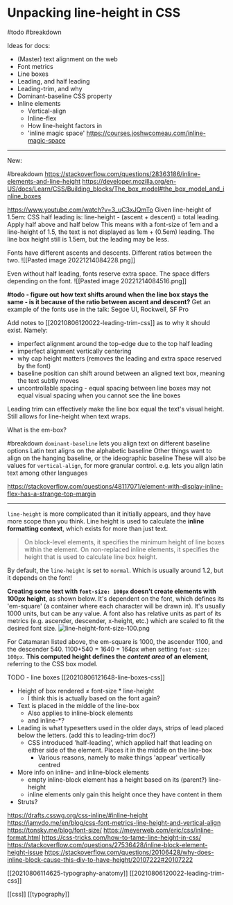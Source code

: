 # Unpacking line-height in CSS

#todo
#breakdown 

Ideas for docs:
- (Master) text alignment on the web
- Font metrics
- Line boxes
- Leading, and half leading
- Leading-trim, and why
- Dominant-baseline CSS property
- Inline elements
	- Vertical-align
	- Inline-flex
	- How line-height factors in
	- 'inline magic space' https://courses.joshwcomeau.com/inline-magic-space

---

New:

#breakdown 
https://stackoverflow.com/questions/28363186/inline-elements-and-line-height
https://developer.mozilla.org/en-US/docs/Learn/CSS/Building_blocks/The_box_model#the_box_model_and_inline_boxes

https://www.youtube.com/watch?v=3_uC3xJQmTo
Given line-height of 1.5em:
CSS half leading is:
line-height - (ascent + descent) = total leading. Apply half above and half below
This means with a font-size of 1em and a line-height of 1.5, the text is not displayed as 1em + (0.5em) leading. The line box height still is 1.5em, but the leading may be less.

Fonts have different ascents and descents. Different ratios between the two.
![[Pasted image 20221214084228.png]]

Even without half leading, fonts reserve extra space. The space differs depending on the font.
![[Pasted image 20221214084516.png]]

**#todo - figure out how text shifts around when the line box stays the same - is it because of the ratio between ascent and descent?**
Get an example of the fonts use in the talk: Segoe UI, Rockwell, SF Pro

Add notes to [[20210806120022-leading-trim-css]] as to why it should exist. Namely:
- imperfect alignment around the top-edge due to the top half leading
- imperfect alignment vertically centering
- why cap height matters (removes the leading and extra space reserved by the font)
- baseline position can shift around between an aligned text box, meaning the text subtly moves
- uncontrollable spacing - equal spacing between line boxes may not equal visual spacing when you cannot see the line boxes

Leading trim can effectively make the line box equal the text's visual height.
Still allows for line-height when text wraps.

What is the em-box?

#breakdown 
`dominant-baseline` lets you align text on different baseline options
Latin text aligns on the alphabetic baseline
Other things want to align on the hanging baseline, or the ideographic baseline
These will also be values for `vertical-align`, for more granular control. e.g. lets you align latin text among other languages

https://stackoverflow.com/questions/48117071/element-with-display-inline-flex-has-a-strange-top-margin

---

`line-height` is more complicated than it initially appears, and they have more scope than you think. Line height is used to calculate the **inline formatting context**, which exists for more than just text.

> On block-level elements, it specifies the minimum height of line boxes within the element. On non-replaced inline elements, it specifies the height that is used to calculate line box height.

By default, the `line-height` is set to `normal`. Which is usually around 1.2, but it depends on the font!

**Creating some text with `font-size: 100px` doesn't create elements with 100px height**, as shown below. It's dependent on the font, which defines its 'em-square' (a container where each character will be drawn in). It's usually 1000 units, but can be any value. A font also has relative units as part of its metrics (e.g. ascender, descender, x-height, etc.) which are scaled to fit the desired font size.
![line-height-font-size-100.png](line-height-font-size-100.png)

For Catamaran listed above, the em-square is 1000, the ascender 1100, and the descender 540. 1100+540 = 1640 = 164px when setting `font-size: 100px`. **This computed height defines the _content area_ of an element**, referring to the CSS box model.

TODO - line boxes
[[20210806121648-line-boxes-css]]

- Height of box rendered ≠ font-size \* line-height
  - I think this is actually based on the font again?
- Text is placed in the middle of the line-box
  - Also applies to inline-block elements
  - and inline-\*?
- Leading is what typesetters used in the older days, strips of lead placed below the letters. (add this to leading-trim doc?)
  - CSS introduced 'half-leading', which applied half that leading on either side of the element. Places it in the middle on the line-box
    - Various reasons, namely to make things 'appear' vertically centred
- More info on inline- and inline-block elements
  - empty inline-block element has a height based on its (parent?) line-height
  - inline elements only gain this height once they have content in them
- Struts?

https://drafts.csswg.org/css-inline/#inline-height
https://iamvdo.me/en/blog/css-font-metrics-line-height-and-vertical-align
https://tonsky.me/blog/font-size/
https://meyerweb.com/eric/css/inline-format.html
https://css-tricks.com/how-to-tame-line-height-in-css/
https://stackoverflow.com/questions/27536428/inline-block-element-height-issue
https://stackoverflow.com/questions/20106428/why-does-inline-block-cause-this-div-to-have-height/20107222#20107222

[[20210806114625-typography-anatomy]]
[[20210806120022-leading-trim-css]]

[[css]]
[[typography]]

